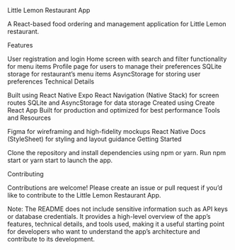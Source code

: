 Little Lemon Restaurant App

A React-based food ordering and management application for Little Lemon restaurant.

Features

User registration and login
Home screen with search and filter functionality for menu items
Profile page for users to manage their preferences
SQLite storage for restaurant’s menu items
AsyncStorage for storing user preferences
Technical Details

Built using React Native Expo
React Navigation (Native Stack) for screen routes
SQLite and AsyncStorage for data storage
Created using Create React App
Built for production and optimized for best performance
Tools and Resources

Figma for wireframing and high-fidelity mockups
React Native Docs (StyleSheet) for styling and layout guidance
Getting Started

Clone the repository and install dependencies using npm or yarn. Run npm start or yarn start to launch the app.

Contributing

Contributions are welcome! Please create an issue or pull request if you’d like to contribute to the Little Lemon Restaurant App.

Note: The README does not include sensitive information such as API keys or database credentials. It provides a high-level overview of the app’s features, technical details, and tools used, making it a useful starting point for developers who want to understand the app’s architecture and contribute to its development.
